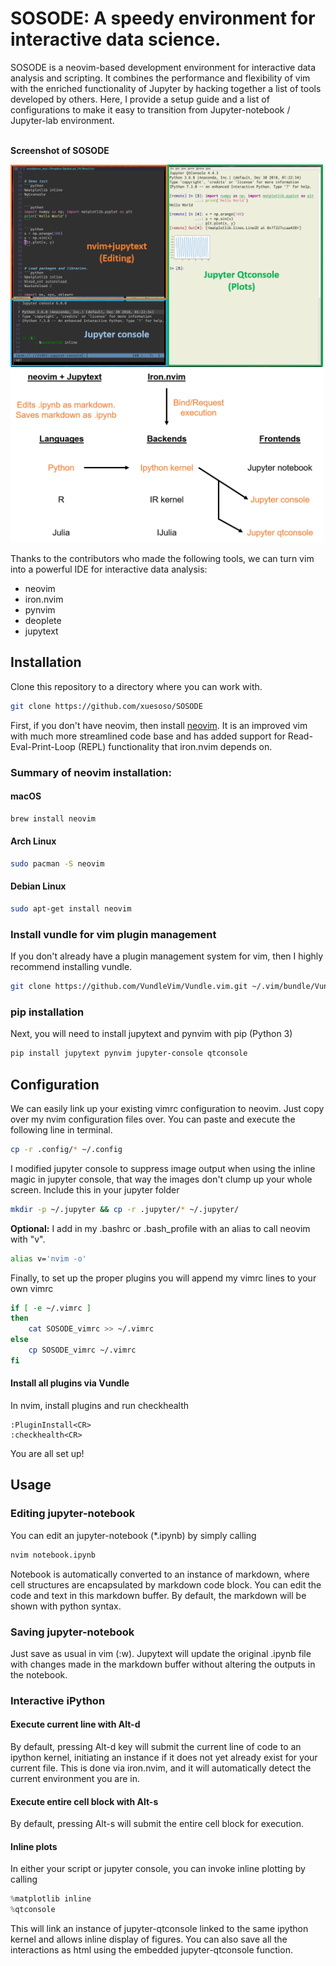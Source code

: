 SOSODE: A speedy environment for interactive data science.
=======================================================
SOSODE is a neovim-based development environment for interactive data analysis and scripting. It combines the performance and flexibility of vim with the enriched functionality of Jupyter by hacking together a list of tools developed by others. Here, I provide a setup guide and a list of configurations to make it easy to transition from Jupyter-notebook / Jupyter-lab environment.

\
**Screenshot of SOSODE**

<img src="./images/screenshot_1.png" title="Screenshot" width="500"/>
<img src="./images/diagram_1.png" title="Schematic of SOSODE" width="500"/>

Thanks to the contributors who made the following tools, we can turn vim into a powerful IDE for interactive data analysis:
+ neovim
+ iron.nvim
+ pynvim
+ deoplete
+ jupytext


Installation
------------
Clone this repository to a directory where you can work with.
```bash
git clone https://github.com/xuesoso/SOSODE
```


First, if you don't have neovim, then install [neovim](https://github.com/neovim/neovim/wiki/Installing-Neovim). It is an improved vim with much more streamlined code base and has added support for Read-Eval-Print-Loop (REPL) functionality that iron.nvim depends on.

### Summary of neovim installation: 

#### **macOS**
```bash
brew install neovim
```

#### **Arch Linux**
```bash
sudo pacman -S neovim
```

#### **Debian Linux**
```bash
sudo apt-get install neovim
```

### Install vundle for vim plugin management
If you don't already have a plugin management system for vim, then I highly recommend installing vundle.

```bash
git clone https://github.com/VundleVim/Vundle.vim.git ~/.vim/bundle/Vundle.vim
```

### pip installation

Next, you will need to install jupytext and pynvim with pip (Python 3)
```bash
pip install jupytext pynvim jupyter-console qtconsole
```

Configuration
-------------
We can easily link up your existing vimrc configuration to neovim. Just copy over my nvim configuration files over. You can paste and execute the following line in terminal.

```bash
cp -r .config/* ~/.config
```

I modified jupyter console to suppress image output when using the inline magic in jupyter console, that way the images don't clump up your whole screen. Include this in your jupyter folder

```bash
mkdir -p ~/.jupyter && cp -r .jupyter/* ~/.jupyter/
```

**Optional:** I add in my .bashrc or .bash_profile with an alias to call neovim with "v".
```bash
alias v='nvim -o'
```

Finally, to set up the proper plugins you will append my vimrc lines to your own vimrc
```bash
if [ -e ~/.vimrc ]
then
    cat SOSODE_vimrc >> ~/.vimrc
else
    cp SOSODE_vimrc ~/.vimrc
fi
```

#### Install all plugins via Vundle
In nvim, install plugins and run checkhealth
```vim
:PluginInstall<CR>
:checkhealth<CR>
```

You are all set up!

Usage
-----

### Editing jupyter-notebook
You can edit an jupyter-notebook (*.ipynb) by simply calling

```bash
nvim notebook.ipynb
```

Notebook is automatically converted to an instance of markdown, where cell structures are encapsulated by markdown code block. You can edit the code and text in this markdown buffer. By default, the markdown will be shown with python syntax.

### Saving jupyter-notebook 
Just save as usual in vim (:w<CR>). Jupytext will update the original .ipynb file with changes made in the markdown buffer without altering the outputs in the notebook.

### Interactive iPython
#### Execute current line with Alt-d
By default, pressing Alt-d key will submit the current line of code to an ipython kernel, initiating an instance if it does not yet already exist for your current file. This is done via iron.nvim, and it will automatically detect the current environment you are in.

#### Execute entire cell block with Alt-s
By default, pressing Alt-s will submit the entire cell block for execution.

#### Inline plots
In either your script or jupyter console, you can invoke inline plotting by calling
```python
%matplotlib inline
%qtconsole
```
This will link an instance of jupyter-qtconsole linked to the same ipython kernel and allows inline display of figures. You can also save all the interactions as html using the embedded jupyter-qtconsole function.

